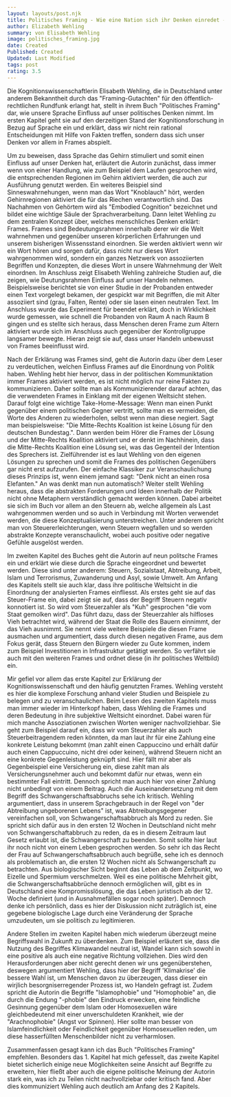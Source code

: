 ```yaml
---
layout: layouts/post.njk
title: Politisches Framing - Wie eine Nation sich ihr Denken einredet -und daraus Politik macht
author: Elizabeth Wehling
summary: von Elisabeth Wehling
image: politisches_framing.jpg
date: Created
Published: Created
Updated: Last Modified
tags: post
rating: 3.5
---
```


Die Kognitionswissenschaftlerin Elisabeth Wehling, die in Deutschland unter anderem Bekanntheit durch das "Framing-Gutachten" für den öffentlich-rechtlichen Rundfunk erlangt hat, stellt in ihrem Buch "Politisches Framing" dar, wie unsere Sprache Einfluss auf unser politisches Denken nimmt. 
Im ersten Kapitel geht sie auf den derzeitigen Stand der Kognitionsforschung in Bezug auf Sprache ein und erklärt, dass wir nicht rein rational Entscheidungen mit Hilfe von Fakten treffen, sondern  dass sich unser Denken vor allem in Frames abspielt. 

Um zu beweisen, dass Sprache das Gehirn stimuliert und somit einen Einfluss auf unser Denken hat, erläutert die Autorin zunächst, dass immer wenn von einer Handlung, wie zum Beispiel dem Laufen gesprochen wird, die entsprechenden Regionen im Gehirn aktiviert werden, die auch zur Ausführung genutzt werden. Ein weiteres Beispiel sind Sinneswahrnehungen, wenn man das Wort "Knoblauch" hört, werden Gehirnregionen aktiviert die für das Riechen verantwortlich sind. 
Das Nachahmen von Gehörtem wird als "Embodied Cognition" bezeichnet und bildet eine wichtige Säule der Sprachverarbeitung. 
Dann leitet Wehling zu dem zentralen Konzept über, welches menschliches Denken erklärt: Frames. 
Frames sind Bedeutungsrahmen innerhalb derer wir die Welt wahrnehmen und gegenüber unseren körperlichen Erfahrungen und unserem bisherigen Wissensstand einordnen. Sie werden aktiviert wenn wir ein Wort hören und sorgen dafür, dass nicht nur dieses Wort wahrgenommen wird, sondern ein ganzes Netzwerk von assoziierten Begriffen und Konzepten, die dieses Wort in unsere Wahrnehmung der Welt einordnen. 
Im Anschluss zeigt Elisabeth Wehling zahlreiche Studien auf, die zeigen, wie Deutungsrahmen Einfluss auf unser Handeln nehmen. Beispielsweise berichtet sie von einer Studie in der Probanden entweder einen Text vorgelegt bekamen, der gespickt war mit Begriffen, die mit Alter assoziiert sind (grau, Falten, Rente) oder sie lasen einen neutralen Text. Im Anschluss wurde das Experiment für beendet erklärt, doch in Wirklichkeit wurde gemessen, wie schnell die Probanden von Raum A nach Raum B gingen und es stellte sich heraus, dass Menschen deren Frame zum Altern aktiviert wurde sich im Anschluss auch gegenüber der Kontrollgruppe langsamer bewegte. Hieran zeigt sie auf, dass unser Handeln unbewusst von Frames beeinflusst wird. 

Nach der Erklärung was Frames sind, geht die Autorin dazu über dem Leser zu verdeutlichen, welchen Einfluss Frames auf die Einordnung von Politik haben. Wehling hebt hier hervor, dass in der politischen Kommuniktation immer Frames aktiviert werden, es ist nicht möglich nur reine Fakten zu kommunizieren. Daher sollte man als Kommunizierender darauf achten, das die verwendeten Frames in Einklang mit der eigenen Weltsicht stehen. 
Darauf folgt eine wichtige Take-Home-Message: Wenn man einen Punkt gegenüber einem politischen Gegner vertritt, sollte man es vermeiden, die Worte des Anderen zu wiederholen, selbst wenn man diese negiert. Sagt man beispielsweise: "Die Mitte-Rechts Koalition ist keine Lösung für den deutschen Bundestag.". Dann werden beim Hörer die Frames der Lösung und der Mitte-Rechts Koalition aktiviert und er denkt im Nachhinein, dass die Mitte-Rechts Koalition eine Lösung sei, was das Gegenteil der Intention des Sprechers ist. Zielführender ist es laut Wehling von den eigenen Lösungen zu sprechen und somit die Frames des politischen Gegenübers gar nicht erst aufzurufen. Der einfache Klassiker zur Veranschaulichung dieses Prinzips ist, wenn einem jemand sagt: "Denk nicht an einen rosa Elefanten." An was denkt man nun automatisch? 
Weiter stellt Wehling heraus, dass die abstrakten Forderungen und Ideen innerhalb der Politik nicht ohne Metaphern verständlich gemacht werden können. Dabei arbeitet sie sich im Buch vor allem an den Steuern ab, welche allgemein als Last wahrgenommen werden und so auch in Verbindung mit Worten verwendet werden, die diese Konzeptualisierung unterstreichen. Unter anderem spricht man von Steuererleichterungen, wenn Steuern wegfallen und so werden abstrakte Konzepte veranschaulicht, wobei auch positive oder negative Gefühle ausgelöst werden. 

 Im zweiten Kapitel des Buches geht die Autorin auf neun politsche Frames ein und erklärt wie diese durch die Sprache eingeordnet und bewertet werden. Diese sind unter anderem: Steuern, Sozialstaat, Abtreibung, Arbeit, Islam und Terrorismus, Zuwanderung und Asyl, sowie Umwelt. Am Anfang des Kapitels stellt sie auch klar, dass ihre politische Weltsicht in die Einordnung der analysierten Frames einfliesst.
 Als erstes geht sie auf das Steuer-Frame ein, dabei zeigt sie auf, dass der Begriff Steuern negativ konnotiert ist. So wird vom Steuerzahler als "Kuh" gesprochen "die vom Staat gemolken wird". Das führt dazu, dass der Steuerzahler als hilfloses Vieh betrachtet wird, während der Staat die Rolle des Bauern einnimmt, der das Vieh ausnimmt. Sie nennt viele weitere Beispiele die diesen Frame ausmachen und argumentiert, dass durch diesen negativen Frame, aus dem Fokus gerät, dass Steuern den Bürgern wieder zu Gute kommen, indem zum Beispiel Investitionen in Infrastruktur getätigt werden. 
 So verfährt sie auch mit den weiteren Frames und ordnet diese (in ihr politisches Weltbild) ein. 
 
 Mir gefiel vor allem das erste Kapitel zur Erklärung der Kognitionswissenschaft und den häufig genutzten Frames. Wehling versteht es hier die komplexe Forschung anhand vieler Studien und Beispiele zu belegen und zu veranschaulichen. Beim Lesen des zweiten Kapitels muss man immer wieder im Hinterkopf haben, dass Wehling die Frames und deren Bedeutung in ihre subjektive Weltsicht einordnet. Dabei waren für mich manche Assoziationen zwischen Worten weniger nachvollziehbar. Sie geht zum Beispiel darauf ein, dass wir vom Steuerzahler als auch Steuerbeitragendem reden könnten, da man laut ihr für eine Zahlung eine konkrete Leistung bekommt (man zahlt einen Cappuccino und erhält dafür auch einen Cappuccuino, nicht drei oder keinen), während Steuern nicht an eine konkrete Gegenleistung geknüpft sind. Hier fällt mir aber als Gegenbeispiel eine Versicherung ein, diese zahlt man als Versicherungsnehmer auch und bekommt dafür nur etwas, wenn ein bestimmter Fall eintritt. Dennoch spricht man auch hier von einer Zahlung nicht unbedingt von einem Beitrag. 
 Auch die Auseinandersetzung mit dem Begriff des Schwangerschaftsabbruchs sehe ich kritisch. Wehling argumentiert, dass in unserem Sprachgebrauch in der Regel von "der Abtreibung ungeborenen Lebens" ist, was Abtreibungsgegener vereinfachen soll, von Schwangerschaftsabbruch als Mord zu reden. Sie spricht sich dafür aus in den ersten 12 Wochen in Deutschland nicht mehr von Schwangerschaftabbruch zu reden, da es in diesem Zeitraum laut Gesetz erlaubt ist, die Schwangerschaft zu beenden. Somit sollte hier laut ihr noch nicht von einem Leben gesprochen werden. So sehr ich das Recht der Frau auf Schwangerschaftsabbruch auch begrüße, sehe ich es dennoch als problematisch an, die ersten 12 Wochen nicht als Schwangerschaft zu betrachten. Aus biologischer Sicht beginnt das Leben ab dem Zeitpunkt, wo Eizelle und Spermium verschmelzen. Weil es eine politische Mehrheit gibt, die Schwangerschaftsabbrüche dennoch ermöglichen will, gibt es in Deutschland eine Kompromisslösung, die das Leben juristisch ab der 12. Woche definiert (und in Ausnahmefällen sogar noch später). Dennoch denke ich persönlich, dass es hier der Diskussion nicht zuträglich ist, eine gegebene biologische Lage durch eine Veränderung der Sprache umzudeuten, um sie politisch zu legitimieren. 
 
 Andere Stellen im zweiten Kapitel haben mich wiederum überzeugt meine Begriffswahl in Zukunft zu überdenken. Zum Beispiel erläutert sie, dass die Nutzung des Begriffes Klimawandel neutral ist, Wandel kann sich sowohl in eine positive als auch eine negative Richtung vollziehen. Dies wird den Herausforderungen aber nicht gerecht denen wir uns gegenüberstehen, deswegen argumentiert Wehling, dass hier der Begriff 'Klimakrise' die bessere Wahl ist, um Menschen davon zu überzeugen, dass dieser ein wirjlich besorgniserregender Prozess ist, wo Handeln gefragt ist. Zudem spricht die Autorin die Begriffe "Islamophobie" und "Homophobie" an, die durch die Endung "-phobie" den Eindruck erwecken, eine feindliche Gesinnung gegenüber dem Islam oder Homosexuellen wäre gleichbedeutend mit einer unverschuldeten Krankheit, wie der "Arachnophobie" (Angst vor Spinnen). Hier sollte man besser von Islamfeindlichkeit oder Feindlichkeit gegenüber Homosexuellen reden, um diese hasserfüllten Menschenbilder nicht zu verharmlosen. 

 Zusammenfassen gesagt kann ich das Buch "Politisches Framing" empfehlen. Besonders das 1. Kapitel hat mich gefesselt, das zweite Kapitel bietet sicherlich einige neue Möglichkeiten seine Ansicht auf Begriffe zu erweitern, hier fließt aber auch die eigene politische Meinung der Autorin stark ein, was ich zu Teilen nicht nachvollziebar oder kritisch fand. Aber dies kommuniziert Wehling auch deutlich am Anfang des 2 Kapitels. 



 